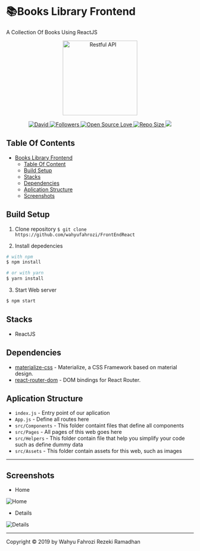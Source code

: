 # 📚Books Library Frontend

A Collection Of Books Using ReactJS

<p align="center">
  <a href="https://nodejs.org/">
    <img title="Restful API" height='200' src="https://cdn4.iconfinder.com/data/icons/logos-3/600/React.js_logo-512.png">
  </a>
</p>
<p align="center">
    <a href="#">
    <img alt="David" src="https://img.shields.io/david/dev/wahyufahrozi/FrontEndReact">
  </a>
  <a href="https://github.com/iyansr?tab=followers">
    <img title="Followers" src="https://img.shields.io/github/followers/wahyufahrozi?style=social">
  </a>
  <a href="#">
    <img title="Open Source Love" src="https://badges.frapsoft.com/os/v1/open-source.svg?v=102">
  </a>
  <a href="#">
    <img title="Repo Size" src="https://img.shields.io/github/repo-size/wahyufahrozi/FrontEndReact">
  </a>
  <a href="https://github.com/prettier/prettier"><img src="https://img.shields.io/badge/styled_with-prettier-ff69b4.svg"></a>
</p>

## Table Of Contents

- [Books Library Frontend](#novel-library-frontend)
  - [Table Of Content](#table-of-content)
  - [Build Setup](#build-setup)
  - [Stacks](#stacks)
  - [Dependencies](#dependencies)
  - [Aplication Structure](#aplication-Structure)
  - [Screenshots](#screenshots)

## Build Setup

1. Clone repository
   `$ git clone https://github.com/wahyufahrozi/FrontEndReact`

2. Install depedencies

```bash
# with npm
$ npm install

# or with yarn
$ yarn install
```

3. Start Web server

```bash
$ npm start
```

## Stacks

- ReactJS
  <!-- - MySQL -->
  <!-- - ExpressJS -->

## Dependencies

- [materialize-css](https://www.npmjs.com/package/materialize-css) - Materialize, a CSS Framework based on material design.
- [react-router-dom](https://www.npmjs.com/package/react-router-dom) - DOM bindings for React Router.

## Aplication Structure

- `index.js` - Entry point of our aplication
- `App.js` - Define all routes here
- `src/Components` - This folder containt files that define all components
- `src/Pages` - All pages of this web goes here
- `src/Helpers` - This folder contain file that help you simplify your code such as define dummy data
- `src/Assets` - This folder contain assets for this web, such as images

---

## Screenshots

- Home

![Home](https://user-images.githubusercontent.com/22940581/68371210-c7e72280-0170-11ea-8fc9-1495a0e40c4c.png)

- Details

![Details](https://user-images.githubusercontent.com/22940581/68371284-f238e000-0170-11ea-8d10-4a318135fa60.png)

---

Copyright © 2019 by Wahyu Fahrozi Rezeki Ramadhan

